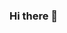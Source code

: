 ### Hi there 👋

<!--
**CodeNoob-xie/CodeNoob-xie** is a ✨ _special_ ✨ repository because its `README.md` (this file) appears on your GitHub profile.

Here are some ideas to get you started:

- 🔭 I’m currently working on Partial differential equation detection/website development/CNN- network
- 🌱 I’m currently learning ...
- 👯 I’m looking to collaborate on ...
- 🤔 I’m looking for help with ...
- 💬 Ask me about ...
- 📫 How to reach me: xiewencong338@gmail.com/ xie338@purdue.edu
- 😄 Pronouns: ...
- ⚡ Fun fact: ...
-->
